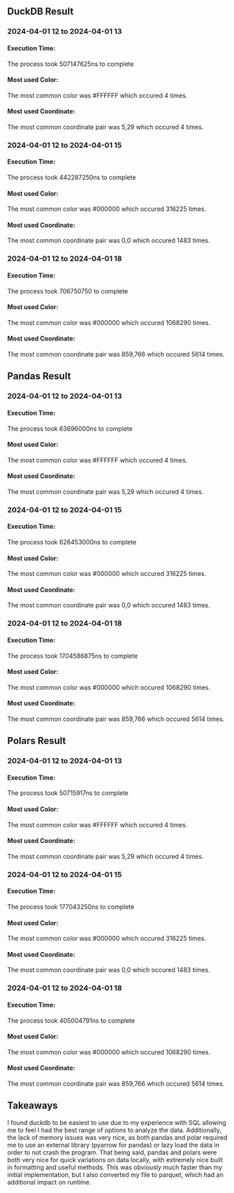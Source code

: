 ## DuckDB Result
### 2024-04-01 12 to 2024-04-01 13
#### Execution Time:
The process took 507147625ns to complete
#### Most used Color:
The most common color was #FFFFFF which occured 4 times.
#### Most used Coordinate:
The most common coordinate pair was 5,29 which occured 4 times.

### 2024-04-01 12 to 2024-04-01 15
#### Execution Time:
The process took 442287250ns to complete
#### Most used Color:
The most common color was #000000 which occured 316225 times.
#### Most used Coordinate:
The most common coordinate pair was 0,0 which occured 1483 times.

### 2024-04-01 12 to 2024-04-01 18
#### Execution Time:
The process took 706750750 to complete
#### Most used Color:
The most common color was #000000 which occured 1068290 times.
#### Most used Coordinate:
The most common coordinate pair was 859,766 which occured 5614 times.

## Pandas Result
### 2024-04-01 12 to 2024-04-01 13
#### Execution Time:
The process took 63696000ns to complete
#### Most used Color:
The most common color was #FFFFFF which occured 4 times.
#### Most used Coordinate:
The most common coordinate pair was 5,29 which occured 4 times.

### 2024-04-01 12 to 2024-04-01 15
#### Execution Time:
The process took 626453000ns to complete
#### Most used Color:
The most common color was #000000 which occured 316225 times.
#### Most used Coordinate:
The most common coordinate pair was 0,0 which occured 1483 times.

### 2024-04-01 12 to 2024-04-01 18
#### Execution Time:
The process took 1704586875ns to complete
#### Most used Color:
The most common color was #000000 which occured 1068290 times.
#### Most used Coordinate:
The most common coordinate pair was 859,766 which occured 5614 times.

## Polars Result
### 2024-04-01 12 to 2024-04-01 13
#### Execution Time:
The process took 50715917ns to complete
#### Most used Color:
The most common color was #FFFFFF which occured 4 times.
#### Most used Coordinate:
The most common coordinate pair was 5,29 which occured 4 times.

### 2024-04-01 12 to 2024-04-01 15
#### Execution Time:
The process took 177043250ns to complete
#### Most used Color:
The most common color was #000000 which occured 316225 times.
#### Most used Coordinate:
The most common coordinate pair was 0,0 which occured 1483 times.

### 2024-04-01 12 to 2024-04-01 18
#### Execution Time:
The process took 405004791ns to complete
#### Most used Color:
The most common color was #000000 which occured 1068290 times.
#### Most used Coordinate:
The most common coordinate pair was 859,766 which occured 5614 times.

## Takeaways
I found duckdb to be easiest to use due to my experience with SQL allowing me to feel I had the best range of options to analyze the data. Additionally, the lack of memory issues was very nice, as both pandas and polar required me to use an external library (pyarrow for pandas) or lazy load the data in order to not crash the program. That being said, pandas and polars were both very nice for quick variations on data locally, with extremely nice built in formatting and useful methods. This was obviously much faster than my initial implementation, but I also converted my file to parquet, which had an additional impact on runtime.